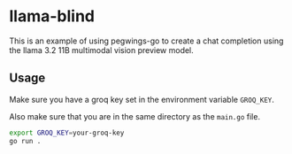 # llama-blind

This is an example of using pegwings-go to create a chat completion using the llama 3.2 11B multimodal vision preview model.

## Usage

Make sure you have a groq key set in the environment variable `GROQ_KEY`.

Also make sure that you are in the same directory as the `main.go` file.

```bash
export GROQ_KEY=your-groq-key
go run .
```
